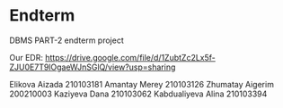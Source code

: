 # Endterm
DBMS PART-2 endterm project


Our EDR: 
https://drive.google.com/file/d/1ZubtZc2Lx5f-ZJU0E7T9lOgaeWJnSGlQ/view?usp=sharing





Elikova Aizada 210103181
Amantay Merey 210103126
Zhumatay Aigerim 200210003
Kaziyeva Dana 210103062
Kabdualiyeva Alina 210103394
